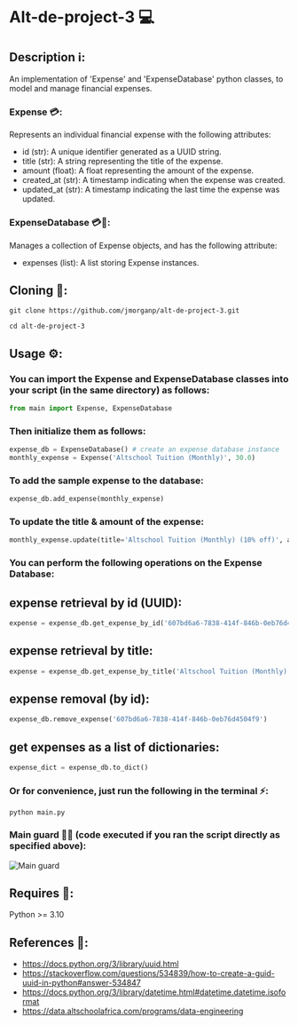 # Alt-de-project-3 💻

## Description ℹ️:
An implementation of 'Expense' and 'ExpenseDatabase' python classes, to model and manage financial expenses.

### Expense 💳:
Represents an individual financial expense with the following attributes:
- id (str): A unique identifier generated as a UUID string.
- title (str): A string representing the title of the expense.
- amount (float): A float representing the amount of the expense.
- created_at (str): A timestamp indicating when the expense was created.
- updated_at (str): A timestamp indicating the last time the expense was updated.

### ExpenseDatabase 💳💾:
Manages a collection of Expense objects, and has the following attribute:
- expenses (list): A list storing Expense instances.

## Cloning 👯:
```
git clone https://github.com/jmorganp/alt-de-project-3.git
```
```
cd alt-de-project-3
```

## Usage ⚙️:
### You can import the Expense and ExpenseDatabase classes into your script (in the same directory) as follows:
```python
from main import Expense, ExpenseDatabase
```
### Then initialize them as follows:

```python
expense_db = ExpenseDatabase() # create an expense database instance
monthly_expense = Expense('Altschool Tuition (Monthly)', 30.0)
```

### To add the sample expense to the database:
```python
expense_db.add_expense(monthly_expense)
```

### To update the title & amount of the expense:
```python
monthly_expense.update(title='Altschool Tuition (Monthly) (10% off)', amount=27.0)
```

### You can perform the following operations on the Expense Database:
## expense retrieval by id (UUID):
```python
expense = expense_db.get_expense_by_id('607bd6a6-7838-414f-846b-0eb76d4504f9')
```

## expense retrieval by title:
```python
expense = expense_db.get_expense_by_title('Altschool Tuition (Monthly)')
```

## expense removal (by id):
```python
expense_db.remove_expense('607bd6a6-7838-414f-846b-0eb76d4504f9')
```

## get expenses as a list of dictionaries:
```python
expense_dict = expense_db.to_dict()
```

### Or for convenience, just run the following in the terminal ⚡:
```
python main.py
```

### Main guard 💂‍♂️ (code executed if you ran the script directly as specified above):
![Main guard](https://i.imgur.com/ya7gjEu.png)

## Requires 🧾:
Python >= 3.10

## References 🔗:
- https://docs.python.org/3/library/uuid.html
- https://stackoverflow.com/questions/534839/how-to-create-a-guid-uuid-in-python#answer-534847
- https://docs.python.org/3/library/datetime.html#datetime.datetime.isoformat
- https://data.altschoolafrica.com/programs/data-engineering